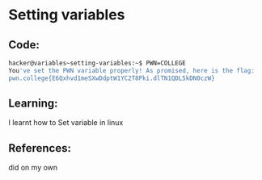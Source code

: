 # Setting variables
## Code:
```bash
hacker@variables~setting-variables:~$ PWN=COLLEGE
You've set the PWN variable properly! As promised, here is the flag:
pwn.college{E6Qxhvd1meSXwDdptW1YC2T8Pki.dlTN1QDL5kDN0czW}

```
## Learning:
 I learnt how to Set variable in linux
## References:
 did on my own
